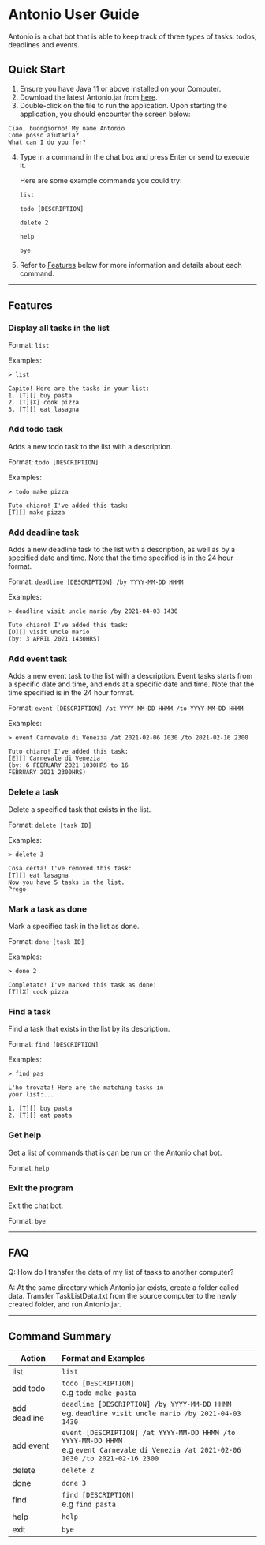 # Antonio User Guide
Antonio is a chat bot that is able to keep track of three types of tasks: todos, deadlines and events.

## Quick Start
1. Ensure you have Java 11 or above installed on your Computer.
2. Download the latest Antonio.jar from [here](https://github.com/chewterence/ip/releases/tag/v0.4).
3. Double-click on the file to run the application. Upon starting the application, you should encounter the screen below:
```
Ciao, buongiorno! My name Antonio
Come posso aiutarla?
What can I do you for?
```
4. Type in a command in the chat box and press Enter or send to execute it. 

    Here are some example commands you could try:
    
    `list`
   
    `todo [DESCRIPTION]`
   
    `delete 2`
    
    `help`
    
   `bye`
5. Refer to [Features](#features) below for more information and details about each command.

---

## Features
### Display all tasks in the list

Format: `list`

Examples:

```
> list

Capito! Here are the tasks in your list:
1. [T][] buy pasta
2. [T][X] cook pizza
3. [T][] eat lasagna
```

### Add todo task
Adds a new todo task to the list with a description.

Format: `todo [DESCRIPTION]`

Examples: 
```
> todo make pizza

Tuto chiaro! I've added this task:
[T][] make pizza
```

### Add deadline task
Adds a new deadline task to the list with a description, as well as by a specified date and time. 
Note that the time specified is in the 24 hour format.

Format: `deadline [DESCRIPTION] /by YYYY-MM-DD HHMM`

Examples: 
```
> deadline visit uncle mario /by 2021-04-03 1430

Tuto chiaro! I've added this task:
[D][] visit uncle mario
(by: 3 APRIL 2021 1430HRS)
```

### Add event task
Adds a new event task to the list with a description. Event tasks starts from a specific date
and time, and ends at a specific date and time.
Note that the time specified is in the 24 hour format.

Format: `event [DESCRIPTION] /at YYYY-MM-DD HHMM /to YYYY-MM-DD HHMM `

Examples:
```
> event Carnevale di Venezia /at 2021-02-06 1030 /to 2021-02-16 2300

Tuto chiaro! I've added this task:
[E][] Carnevale di Venezia
(by: 6 FEBRUARY 2021 1030HRS to 16
FEBRUARY 2021 2300HRS)
```

### Delete a task
Delete a specified task that exists in the list.

Format: `delete [task ID]`

Examples:
```
> delete 3

Cosa certa! I've removed this task:
[T][] eat lasagna
Now you have 5 tasks in the list.
Prego
```

### Mark a task as done
Mark a specified task in the list as done.

Format: `done [task ID]`

Examples:
```
> done 2

Completato! I've marked this task as done:
[T][X] cook pizza
```

### Find a task
Find a task that exists in the list by its description.

Format: `find [DESCRIPTION]`

Examples:
```
> find pas

L'ho trovata! Here are the matching tasks in
your list:...

1. [T][] buy pasta
2. [T][] eat pasta
```

### Get help
Get a list of commands that is can be run on the Antonio chat bot.

Format: `help`

### Exit the program
Exit the chat bot.

Format: `bye`

---

## FAQ
Q: How do I transfer the data of my list of tasks to another computer?

A: At the same directory which Antonio.jar exists, create a folder called data. Transfer 
TaskListData.txt from the source computer to the newly created folder, and run Antonio.jar.

---

## Command Summary

| Action       | Format and Examples          |
| ------------- |:-------------|
| list| `list`| 
| add todo|`todo [DESCRIPTION]` <br/>e.g `todo make pasta`|
| add deadline|`deadline [DESCRIPTION] /by YYYY-MM-DD HHMM` <br/>eg. `deadline visit uncle mario /by 2021-04-03 1430`|
| add event|`event [DESCRIPTION] /at YYYY-MM-DD HHMM /to YYYY-MM-DD HHMM` <br/>e.g `event Carnevale di Venezia /at 2021-02-06 1030 /to 2021-02-16 2300`|
|delete|`delete 2`|
|done|`done 3`|
|find|`find [DESCRIPTION]` <br/>e.g `find pasta`|
|help|`help`|
|exit|`bye`|




